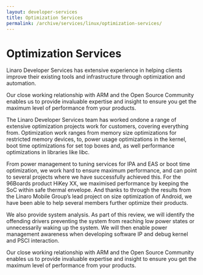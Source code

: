 ```yaml
---
layout: developer-services
title: Optimization Services
permalink: /archive/services/linux/optimization-services/
---
```

# Optimization Services

Linaro Developer Services has extensive experience in helping clients improve their existing tools and infrastructure through optimization and automation. 

Our close working relationship with ARM and the Open Source Community enables us to provide invaluable expertise and insight to ensure you get the maximum level of performance from your products. 

The Linaro Developer Services team has worked ondone a range of extensive optimization projects work for customers, covering everything from.  Optimization work ranges from memory size optimizations for restricted memory devices, to, power usage optimizations in the kernel, boot time optimizations for set top boxes and, as well performance optimizations in libraries like libc.

From power management to tuning services for IPA and EAS or boot time optimization, we work hard to ensure maximum performance, and can point to several projects where we have successfully achieved this. For the 96Boards product HiKey XX, we maximised performance by keeping the SoC within safe thermal envelope. And thanks to through the results from the Linaro Mobile Group’s lead project on size optimization of Android, we have been able to help several members further optimize their products. 

We also provide system analysis. As part of this review, we will identify the offending drivers preventing the system from reaching low power states or unnecessarily waking up the system. We will then enable power management awareness when developing software IP and debug kernel and PSCI interaction.

Our close working relationship with ARM and the Open Source Community enables us to provide invaluable expertise and insight to ensure you get the maximum level of performance from your products. 
